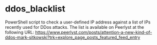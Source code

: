 # ddos_blacklist
PowerShell script to check a user-defined IP address against a list of IPs recently used for DDos attacks.
The list is available on Peerlyst at the following URL: https://www.peerlyst.com/posts/attention-a-new-kind-of-ddos-mark-sitkowski?trk=explore_page_posts_featured_feed_entry
